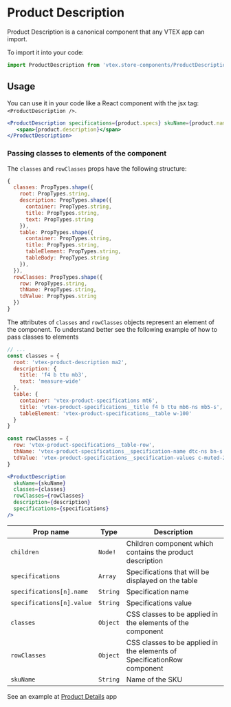 # Product Description
Product Description is a canonical component that any VTEX app can import.

To import it into your code: 
```js
import ProductDescription from 'vtex.store-components/ProductDescription'
```

## Usage
You can use it in your code like a React component with the jsx tag: `<ProductDescription />`. 
```jsx
<ProductDescription specifications={product.specs} skuName={product.name}> 
   <span>{product.description}</span>
</ProductDescription>
```

### Passing classes to elements of the component
The `classes` and `rowClasses` props have the following structure:
```js
{
  classes: PropTypes.shape({
    root: PropTypes.string,
    description: PropTypes.shape({
      container: PropTypes.string,
      title: PropTypes.string,
      text: PropTypes.string
    }),
    table: PropTypes.shape({
      container: PropTypes.string,
      title: PropTypes.string,
      tableElement: PropTypes.string,
      tableBody: PropTypes.string
    }),
  }),
  rowClasses: PropTypes.shape({
    row: PropTypes.string,
    thName: PropTypes.string,
    tdValue: PropTypes.string
  })
}
```

The attributes of `classes` and `rowClasses` objects represent an element of the component. To understand better see the following example of how to pass classes to elements
```jsx
// ...
const classes = {
  root: 'vtex-product-description ma2',
  description: {
    title: 'f4 b ttu mb3',
    text: 'measure-wide'
  },
  table: {
    container: 'vtex-product-specifications mt6',
    title: 'vtex-product-specifications__title f4 b ttu mb6-ns mb5-s',
    tableElement: 'vtex-product-specifications__table w-100'
  }
}

const rowClasses = {
  row: 'vtex-product-specifications__table-row',
  thName: 'vtex-product-specifications__specification-name dtc-ns bn-s',
  tdValue: 'vtex-product-specifications__specification-values c-muted-2 db-s'
}

<ProductDescription
  skuName={skuName}
  classes={classes}
  rowClasses={rowClasses}
  description={description}
  specifications={specifications}
/>
```

| Prop name                | Type       | Description                                                                 |
| ------------------------ | ---------- | --------------------------------------------------------------------------- |
| `children`               | `Node!`    | Children component which contains the product description                   |
| `specifications`         | `Array`    | Specifications that will be displayed on the table                          |
| `specifications[n].name` | `String`   | Specification name                                                          |
| `specifications[n].value`| `String`   | Specifications value                                                        |
| `classes`                | `Object`   | CSS classes to be applied in the elements of the component                  |
| `rowClasses`             | `Object`   | CSS classes to be applied in the elements of SpecificationRow component     |
| `skuName`                | `String`   | Name of the SKU                                                             |

See an example at [Product Details](https://github.com/vtex-apps/product-details) app

